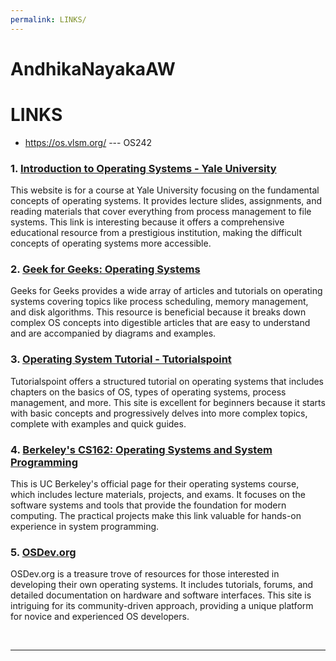 ```yaml
---
permalink: LINKS/
---
```


# AndhikaNayakaAW 
# LINKS

* <https://os.vlsm.org/> --- OS242

### 1. [Introduction to Operating Systems - Yale University](https://zoo.cs.yale.edu/classes/cs422/2023/)
This website is for a course at Yale University focusing on the fundamental concepts of operating systems. It provides lecture slides, assignments, and reading materials that cover everything from process management to file systems. This link is interesting because it offers a comprehensive educational resource from a prestigious institution, making the difficult concepts of operating systems more accessible.

### 2. [Geek for Geeks: Operating Systems](https://www.geeksforgeeks.org/operating-systems/)
Geeks for Geeks provides a wide array of articles and tutorials on operating systems covering topics like process scheduling, memory management, and disk algorithms. This resource is beneficial because it breaks down complex OS concepts into digestible articles that are easy to understand and are accompanied by diagrams and examples.

### 3. [Operating System Tutorial - Tutorialspoint](https://www.tutorialspoint.com/operating_system/index.htm)
Tutorialspoint offers a structured tutorial on operating systems that includes chapters on the basics of OS, types of operating systems, process management, and more. This site is excellent for beginners because it starts with basic concepts and progressively delves into more complex topics, complete with examples and quick guides.

### 4. [Berkeley's CS162: Operating Systems and System Programming](https://cs162.eecs.berkeley.edu/)
This is UC Berkeley's official page for their operating systems course, which includes lecture materials, projects, and exams. It focuses on the software systems and tools that provide the foundation for modern computing. The practical projects make this link valuable for hands-on experience in system programming.

### 5. [OSDev.org](https://osdev.org/)
OSDev.org is a treasure trove of resources for those interested in developing their own operating systems. It includes tutorials, forums, and detailed documentation on hardware and software interfaces. This site is intriguing for its community-driven approach, providing a unique platform for novice and experienced OS developers.

<br>
<hr>
